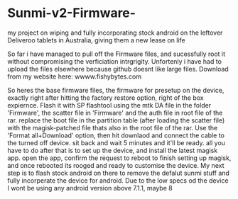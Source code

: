 # Sunmi-v2-Firmware-
my project on wiping and fully incorporating stock android on the leftover Deliveroo tablets in Australia, giving them a new lease on life   


So far i have managed to pull off the Firmware files, and sucessfully root it without compromising the verficiation intrgrigity. Unfortenly i have had to upload the files elsewhere because github doesnt like large files. Download from my website here: wwww.fishybytes.com

So heres the base firmware files, the firmware for presetup on the device, exactly right after hitting the factory restore option, right of the box expiernce. Flash it with SP flashtool using the mtk DA file in the folder 'Firmware', the scatter file in 'Firmware' and the auth file in root file of the rar. replace the boot file in the partition table (after loading the scatter file) with the magisk-patched file thats also in the root file of the rar. Use the 'Format all+Download' option, then hit downlaod and connect the cable to the turned off device. sit back and wait 5 minutes and it'll be ready. all you have to do after that is to set up the device, and install the latest magisk app. open the app, confirm the request to reboot to finish setting up magisk, and once rebooted its rooged and ready to customise the device. My next step is to flash stock android on there to remove the defalut sunmi stuff and fully incorperate the device for android. Due to the low specs od the device I wont be using any android version above 7.1.1, maybe 8 
